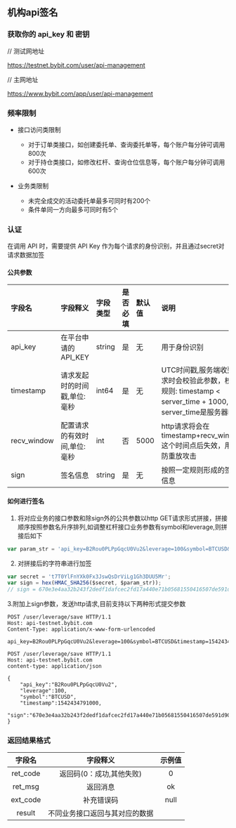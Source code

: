 ## 机构api签名
### 获取你的 api_key 和 密钥

// 测试网地址

<a href="https://testnet.bybit.com/user/api-management">https://testnet.bybit.com/user/api-management</a>

// 主网地址

<a href="https://www.bybit.com/app/user/api-management">https://www.bybit.com/app/user/api-management</a>

### 频率限制

* 接口访问类限制
  * 对于订单类接口，如创建委托单、查询委托单等，每个账户每分钟可调用800次
  * 对于持仓类接口，如修改杠杆、查询仓位信息等，每个账户每分钟可调用600次

* 业务类限制
  * 未完全成交的活动委托单最多可同时有200个
  * 条件单同一方向最多可同时有5个

### 认证

在调用 API 时，需要提供 API Key 作为每个请求的身份识别，并且通过secret对请求数据加签

#### 公共参数
字段名 | 字段释义 |  字段类型 | 是否必填 | 默认值 | 说明
:- | :- | :- | :- | :- | :-
api_key | 在平台申请的API_KEY |  string | 是 | 无 |用于身份识别
timestamp | 请求发起时的时间戳,单位:毫秒 | int64 | 是 | 无 | UTC时间戳,服务端收到请求时会校验此参数，校验规则: timestamp < server_time + 1000,其中server_time是服务器时间
recv_window| 配置请求的有效时间,单位:毫秒| int | 否 | 5000 | http请求将会在timestamp+recv_window这个时间点后失效，用于防重放攻击
sign | 签名信息 |  string | 是 | 无 | 按照一定规则形成的签名信息


#### 如何进行签名
1. 将对应业务的接口参数和除sign外的公共参数以http GET请求形式拼接，拼接顺序按照参数名升序排列,如调整杠杆接口业务参数有symbol和leverage,则拼接后如下

``` js
var param_str = 'api_key=B2Rou0PLPpGqcU0Vu2&leverage=100&symbol=BTCUSD&timestamp=1542434791000';

```

2. 对拼接后的字符串进行加签
```js
var secret = 't7T0YlFnYXk0Fx3JswQsDrViLg1Gh3DUU5Mr';
var sign = hex(HMAC_SHA256($secret, $param_str));
// sign = 670e3e4aa32b243f2dedf1dafcec2fd17a440e71b05681550416507de591d908
```

3.附加上sign参数，发送http请求,目前支持以下两种形式提交参数

```http
POST /user/leverage/save HTTP/1.1
Host: api-testnet.bybit.com
Content-Type: application/x-www-form-urlencoded

api_key=B2Rou0PLPpGqcU0Vu2&leverage=100&symbol=BTCUSD&timestamp=1542434791000&sign=670e3e4aa32b243f2dedf1dafcec2fd17a440e71b05681550416507de591d908

```

```http
POST /user/leverage/save HTTP/1.1
Host: api-testnet.bybit.com
content-type: application/json

{
    "api_key":"B2Rou0PLPpGqcU0Vu2",
    "leverage":100,
    "symbol":"BTCUSD",
    "timestamp":1542434791000,
    "sign":"670e3e4aa32b243f2dedf1dafcec2fd17a440e71b05681550416507de591d908"
}
```

### 返回结果格式

字段名 | 字段释义 | 示例值 |
:-: | :-: | :-:
ret_code | 返回码(0：成功,其他失败) | 0 
ret_msg | 返回消息 | ok 
ext_code | 补充错误码 | null 
result | 不同业务接口返回与其对应的数据 | 
